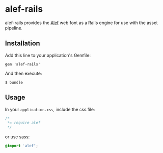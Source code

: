 # alef-rails

alef-rails provides the [Alef](http://alef.hagilda.com/) web font as a Rails
engine for use with the asset pipeline.

## Installation

Add this line to your application's Gemfile:

    gem 'alef-rails'

And then execute:

    $ bundle

## Usage

In your `application.css`, include the css file:

```css
/*
 *= require alef
 */
```

or use sass:

```scss
@import 'alef';
```
